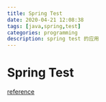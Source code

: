 ```yaml
---
title: Spring Test
date: 2020-04-21 12:08:38
tags: [java,spring,test]
categories: programming
description: spring test 的应用
---
```

# Spring Test

[reference](https://docs.spring.io/spring/docs/current/spring-framework-reference/testing.html#testing-introduction)


